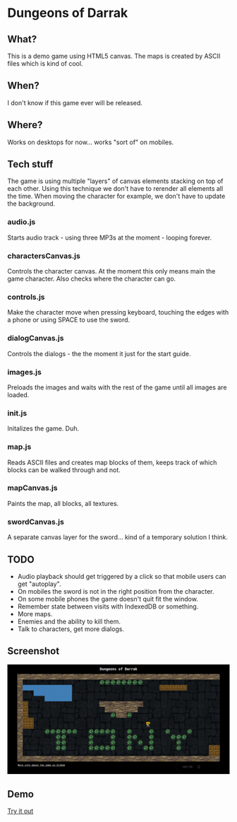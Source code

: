 # Dungeons of Darrak

## What?

This is a demo game using HTML5 canvas.
The maps is created by ASCII files which is kind of cool.

## When?

I don't know if this game ever will be released.

## Where?

Works on desktops for now... works "sort of" on mobiles.

## Tech stuff

The game is using multiple "layers" of canvas elements stacking on top
of each other. Using this technique we don't have to rerender all elements all
the time. When moving the character for example, we don't have to update the background.

### audio.js

Starts audio track - using three MP3s at the moment - looping forever.

### charactersCanvas.js

Controls the character canvas. At the moment this only means main the game character.
Also checks where the character can go.

### controls.js

Make the character move when pressing keyboard, touching the edges with a phone or using SPACE
to use the sword.

### dialogCanvas.js

Controls the dialogs - the the moment it just for the start guide.

### images.js

Preloads the images and waits with the rest of the game until all images are loaded.

### init.js

Initalizes the game. Duh.

### map.js

Reads ASCII files and creates map blocks of them, keeps track of which blocks can be walked
through and not.

### mapCanvas.js

Paints the map, all blocks, all textures.

### swordCanvas.js

A separate canvas layer for the sword... kind of a temporary solution I think.

## TODO

-   Audio playback should get triggered by a click so that mobile users can get "autoplay".
-   On mobiles the sword is not in the right position from the character.
-   On some mobile phones the game doesn't quit fit the window.
-   Remember state between visits with IndexedDB or something.
-   More maps.
-   Enemies and the ability to kill them.
-   Talk to characters, get more dialogs.

## Screenshot

![Dungeons of Darrak](dungeons-of-darrak.png 'Dungeons of Darrak')

## Demo

[Try it out](https://www.tonyg.se/projects/dungeons-of-darrak/)
